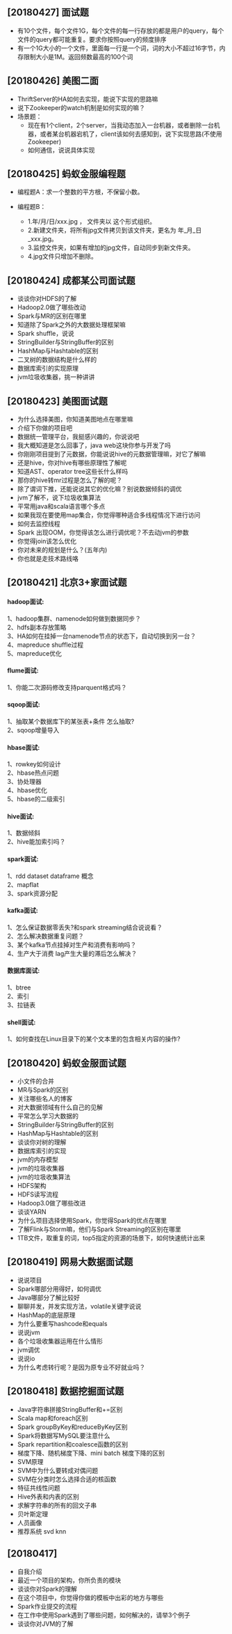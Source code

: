 ## [20180427] 面试题
* 有10个文件，每个文件1G，每个文件的每一行存放的都是用户的query，每个文件的query都可能重复。要求你按照query的频度排序
* 有一个1G大小的一个文件，里面每一行是一个词，词的大小不超过16字节，内存限制大小是1M。返回频数最高的100个词

## [20180426] 美图二面
* ThriftServer的HA如何去实现，能说下实现的思路嘛
* 说下Zookeeper的watch机制是如何实现的嘛？
* 场景题：
  * 现在有1个client，2个server，当我动态加入一台机器，或者删除一台机器，或者某台机器宕机了，client该如何去感知到，说下实现思路(不使用Zookeeper)
  * 如何通信，说说具体实现



## [20180425] 蚂蚁金服编程题
* 编程题A：求一个整数的平方根，不保留小数。
 
* 编程题B：
	* 1.年/月/日/xxx.jpg ， 文件夹以 这个形式组织。
	* 2.新建文件夹，将所有jpg文件拷贝到该文件夹，更名为 年_月_日_xxx.jpg。
	* 3.监控文件夹，如果有增加的jpg文件，自动同步到新文件夹。
	* 4.jpg文件只增加不删除。

## [20180424] 成都某公司面试题
* 谈谈你对HDFS的了解
* Hadoop2.0做了哪些改动
* Spark与MR的区别在哪里
* 知道除了Spark之外的大数据处理框架嘛
* Spark shuffle，说说
* StringBuilder与StringBuffer的区别
* HashMap与Hashtable的区别
* 二叉树的数据结构是什么样的
* 数据库索引的实现原理
* jvm垃圾收集器，挑一种讲讲

## [20180423] 美图面试题
* 为什么选择美图，你知道美图地点在哪里嘛
* 介绍下你做的项目吧
* 数据统一管理平台，我挺感兴趣的，你说说吧
* 我大概知道是怎么回事了，java web这块你参与开发了吗
* 你刚刚项目提到了元数据，你能说说hive的元数据管理嘛，对它了解嘛
* 还是hive，你对hive有哪些原理性了解呢
* 知道AST、operator tree这些长什么样吗
* 那你的hive转mr过程是怎么了解的呢？
* 除了谓词下推，还能说说其它的优化嘛？别说数据倾斜的调优
* jvm了解不，说下垃圾收集算法
* 平常用java和scala语言哪个多点
* 如果我现在要使用map集合，你觉得哪种适合多线程情况下进行访问
* 如何去监控线程
* Spark 出现OOM，你觉得该怎么进行调优呢？不去动jvm的参数
* 你觉得join该怎么优化
* 你对未来的规划是什么？(五年内)
* 你也就是走技术路线咯

## [20180421] 北京3+家面试题
#### hadoop面试:  
1、hadoop集群、namenode如何做到数据同步？   
2、hdfs副本存放策略  
3、HA如何在挂掉一台namenode节点的状态下，自动切换到另一台？  
4、mapreduce shuffle过程  
5、mapreduce优化  

#### flume面试:  
1、你能二次源码修改支持parquent格式吗？  

#### sqoop面试:  
1、抽取某个数据库下的某张表+条件  怎么抽取?  
2、sqoop增量导入  

#### hbase面试:  
1、rowkey如何设计    
2、hbase热点问题    
3、协处理器   
4、hbase优化    
5、hbase的二级索引  

#### hive面试:
1、数据倾斜  
2、hive能加索引吗？  

#### spark面试:  
1、rdd dataset dataframe 概念  
2、mapflat  
3、spark资源分配  

#### kafka面试:  
1、怎么保证数据零丢失?和spark streaming结合说说看？  
2、怎么解决数据重复问题？  
3、某个kafka节点挂掉对生产和消费有影响吗？  
4、生产大于消费 lag产生大量的滞后怎么解决？  

#### 数据库面试:  
1、btree   
2、索引   
3、拉链表  

#### shell面试:  
1、如何查找在Linux目录下的某个文本里的包含相关内容的操作?  

## [20180420] 蚂蚁金服面试题
* 小文件的合并
* MR与Spark的区别	   
* 关注哪些名人的博客
* 对大数据领域有什么自己的见解	
* 平常怎么学习大数据的
* StringBuilder与StringBuffer的区别
* HashMap与Hashtable的区别
* 谈谈你对树的理解
* 数据库索引的实现
* jvm的内存模型
* jvm的垃圾收集器
* jvm的垃圾收集算法
* HDFS架构
* HDFS读写流程
* Hadoop3.0做了哪些改进
* 谈谈YARN
* 为什么项目选择使用Spark，你觉得Spark的优点在哪里
* 了解Flink与Storm嘛，他们与Spark Streaming的区别在哪里
* 1TB文件，取重复的词，top5指定的资源的场景下，如何快速统计出来


## [20180419] 网易大数据面试题
* 说说项目
* Spark哪部分用得好，如何调优
* Java哪部分了解比较好
* 聊聊并发，并发实现方法，volatile关键字说说
* HashMap的底层原理
* 为什么要重写hashcode和equals
* 说说jvm
* 各个垃圾收集器运用在什么情形
* jvm调优
* 说说io
* 为什么考虑转行呢？是因为原专业不好就业吗？

## [20180418] 数据挖掘面试题
* Java字符串拼接StringBuffer和+=区别
* Scala map和foreach区别 
* Spark groupByKey和reduceByKey区别
* Spark将数据写MySQL要注意什么
* Spark repartition和coalesce函数的区别
* 梯度下降、随机梯度下降、mini batch 梯度下降的区别
* SVM原理
* SVM中为什么要转成对偶问题
* SVM在分类时怎么选择合适的核函数
* 特征共线性问题
* Hive外表和内表的区别
* 求解字符串的所有的回文子串
* 贝叶斯定理
* 人员画像
* 推荐系统 svd knn



## [20180417]

* 自我介绍
* 最近一个项目的架构，你所负责的模块
* 谈谈你对Spark的理解
* 在这个项目中，你觉得你做的模板中出彩的地方与哪些
* Spark作业提交的流程
* 在工作中使用Spark遇到了哪些问题，如何解决的，请举3个例子
* 谈谈你对JVM的了解
 

